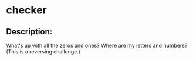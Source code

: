 
# checker
## Description:
What's up with all the zeros and ones? Where are my letters and numbers? (This is a reversing challenge.)

